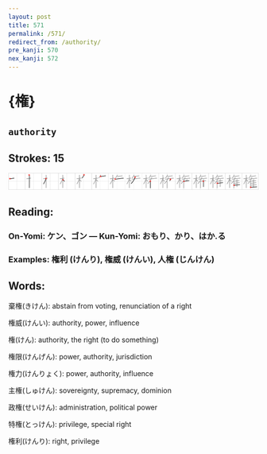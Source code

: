```yaml
---
layout: post
title: 571
permalink: /571/
redirect_from: /authority/
pre_kanji: 570
nex_kanji: 572
---
```


# {権}

## `authority`

## Strokes: 15

<div class="stroke"><img src="../images/E6A8A9.png" /></div>

## Reading:

### On-Yomi: ケン、ゴン &mdash; Kun-Yomi: おもり、かり、はか.る

### Examples: 権利 (けんり), 権威 (けんい), 人権 (じんけん)

## Words:

棄権(きけん): abstain from voting, renunciation of a right

権威(けんい): authority, power, influence

権(けん): authority, the right (to do something)

権限(けんげん): power, authority, jurisdiction

権力(けんりょく): power, authority, influence

主権(しゅけん): sovereignty, supremacy, dominion

政権(せいけん): administration, political power

特権(とっけん): privilege, special right

権利(けんり): right, privilege
